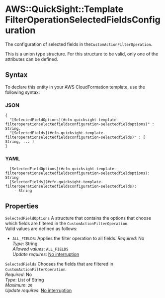 # AWS::QuickSight::Template FilterOperationSelectedFieldsConfiguration<a name="aws-properties-quicksight-template-filteroperationselectedfieldsconfiguration"></a>

The configuration of selected fields in the`CustomActionFilterOperation`\.

This is a union type structure\. For this structure to be valid, only one of the attributes can be defined\.

## Syntax<a name="aws-properties-quicksight-template-filteroperationselectedfieldsconfiguration-syntax"></a>

To declare this entity in your AWS CloudFormation template, use the following syntax:

### JSON<a name="aws-properties-quicksight-template-filteroperationselectedfieldsconfiguration-syntax.json"></a>

```
{
  "[SelectedFieldOptions](#cfn-quicksight-template-filteroperationselectedfieldsconfiguration-selectedfieldoptions)" : String,
  "[SelectedFields](#cfn-quicksight-template-filteroperationselectedfieldsconfiguration-selectedfields)" : [ String, ... ]
}
```

### YAML<a name="aws-properties-quicksight-template-filteroperationselectedfieldsconfiguration-syntax.yaml"></a>

```
  [SelectedFieldOptions](#cfn-quicksight-template-filteroperationselectedfieldsconfiguration-selectedfieldoptions): String
  [SelectedFields](#cfn-quicksight-template-filteroperationselectedfieldsconfiguration-selectedfields):
    - String
```

## Properties<a name="aws-properties-quicksight-template-filteroperationselectedfieldsconfiguration-properties"></a>

`SelectedFieldOptions` <a name="cfn-quicksight-template-filteroperationselectedfieldsconfiguration-selectedfieldoptions"></a>
A structure that contains the options that choose which fields are filtered in the `CustomActionFilterOperation`\.  
Valid values are defined as follows:

- `ALL_FIELDS`: Applies the filter operation to all fields\.
  _Required_: No  
  _Type_: String  
  _Allowed values_: `ALL_FIELDS`  
  _Update requires_: [No interruption](https://docs.aws.amazon.com/AWSCloudFormation/latest/UserGuide/using-cfn-updating-stacks-update-behaviors.html#update-no-interrupt)

`SelectedFields` <a name="cfn-quicksight-template-filteroperationselectedfieldsconfiguration-selectedfields"></a>
Chooses the fields that are filtered in `CustomActionFilterOperation`\.  
_Required_: No  
_Type_: List of String  
_Maximum_: `20`  
_Update requires_: [No interruption](https://docs.aws.amazon.com/AWSCloudFormation/latest/UserGuide/using-cfn-updating-stacks-update-behaviors.html#update-no-interrupt)
